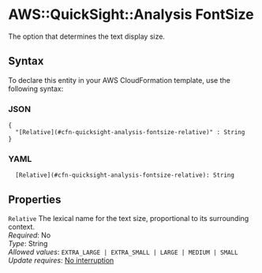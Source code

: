 # AWS::QuickSight::Analysis FontSize<a name="aws-properties-quicksight-analysis-fontsize"></a>

The option that determines the text display size\.

## Syntax<a name="aws-properties-quicksight-analysis-fontsize-syntax"></a>

To declare this entity in your AWS CloudFormation template, use the following syntax:

### JSON<a name="aws-properties-quicksight-analysis-fontsize-syntax.json"></a>

```
{
  "[Relative](#cfn-quicksight-analysis-fontsize-relative)" : String
}
```

### YAML<a name="aws-properties-quicksight-analysis-fontsize-syntax.yaml"></a>

```
  [Relative](#cfn-quicksight-analysis-fontsize-relative): String
```

## Properties<a name="aws-properties-quicksight-analysis-fontsize-properties"></a>

`Relative` <a name="cfn-quicksight-analysis-fontsize-relative"></a>
The lexical name for the text size, proportional to its surrounding context\.  
_Required_: No  
_Type_: String  
_Allowed values_: `EXTRA_LARGE | EXTRA_SMALL | LARGE | MEDIUM | SMALL`  
_Update requires_: [No interruption](https://docs.aws.amazon.com/AWSCloudFormation/latest/UserGuide/using-cfn-updating-stacks-update-behaviors.html#update-no-interrupt)
